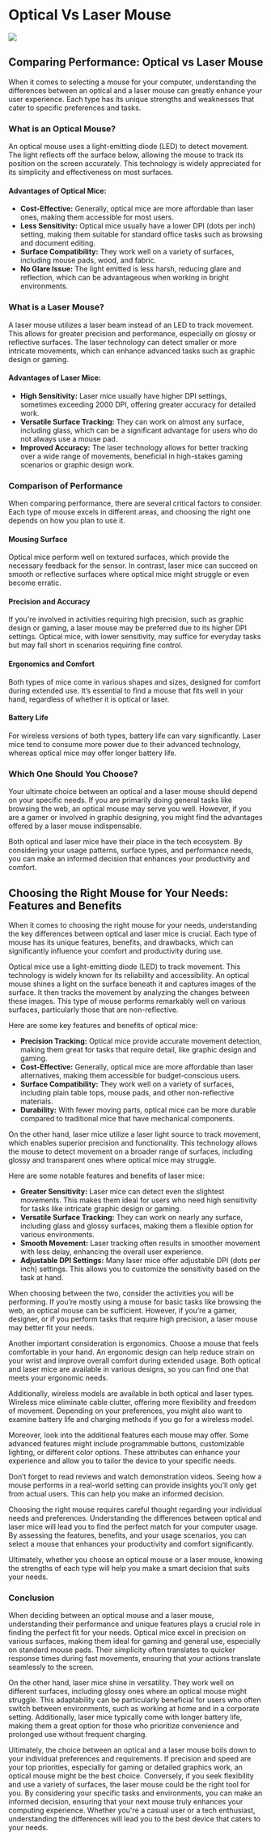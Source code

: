 <h1>Optical Vs Laser Mouse</h1>
<p><img src="https://articleaigenerator.com/generated_image/optical-vs-laser-mouse-1740710229.png"></p>
<h2>Comparing Performance: Optical vs Laser Mouse</h2><p>When it comes to selecting a mouse for your computer, understanding the differences between an optical and a laser mouse can greatly enhance your user experience. Each type has its unique strengths and weaknesses that cater to specific preferences and tasks.</p>
<h3>What is an Optical Mouse?</h3>
<p>An optical mouse uses a light-emitting diode (LED) to detect movement. The light reflects off the surface below, allowing the mouse to track its position on the screen accurately. This technology is widely appreciated for its simplicity and effectiveness on most surfaces.</p>
<h4>Advantages of Optical Mice:</h4>
<ul>
    <li><strong>Cost-Effective:</strong> Generally, optical mice are more affordable than laser ones, making them accessible for most users.</li>
    <li><strong>Less Sensitivity:</strong> Optical mice usually have a lower DPI (dots per inch) setting, making them suitable for standard office tasks such as browsing and document editing.</li>
    <li><strong>Surface Compatibility:</strong> They work well on a variety of surfaces, including mouse pads, wood, and fabric.</li>
    <li><strong>No Glare Issue:</strong> The light emitted is less harsh, reducing glare and reflection, which can be advantageous when working in bright environments.</li>
</ul>
<h3>What is a Laser Mouse?</h3>
<p>A laser mouse utilizes a laser beam instead of an LED to track movement. This allows for greater precision and performance, especially on glossy or reflective surfaces. The laser technology can detect smaller or more intricate movements, which can enhance advanced tasks such as graphic design or gaming.</p>
<h4>Advantages of Laser Mice:</h4>
<ul>
    <li><strong>High Sensitivity:</strong> Laser mice usually have higher DPI settings, sometimes exceeding 2000 DPI, offering greater accuracy for detailed work.</li>
    <li><strong>Versatile Surface Tracking:</strong> They can work on almost any surface, including glass, which can be a significant advantage for users who do not always use a mouse pad.</li>
    <li><strong>Improved Accuracy:</strong> The laser technology allows for better tracking over a wide range of movements, beneficial in high-stakes gaming scenarios or graphic design work.</li>
</ul>
<h3>Comparison of Performance</h3>
<p>When comparing performance, there are several critical factors to consider. Each type of mouse excels in different areas, and choosing the right one depends on how you plan to use it.</p>
<h4>Mousing Surface</h4>
<p>Optical mice perform well on textured surfaces, which provide the necessary feedback for the sensor. In contrast, laser mice can succeed on smooth or reflective surfaces where optical mice might struggle or even become erratic.</p>
<h4>Precision and Accuracy</h4>
<p>If you're involved in activities requiring high precision, such as graphic design or gaming, a laser mouse may be preferred due to its higher DPI settings. Optical mice, with lower sensitivity, may suffice for everyday tasks but may fall short in scenarios requiring fine control.</p>
<h4>Ergonomics and Comfort</h4>
<p>Both types of mice come in various shapes and sizes, designed for comfort during extended use. It’s essential to find a mouse that fits well in your hand, regardless of whether it is optical or laser.</p>
<h4>Battery Life</h4>
<p>For wireless versions of both types, battery life can vary significantly. Laser mice tend to consume more power due to their advanced technology, whereas optical mice may offer longer battery life.</p>
<h3>Which One Should You Choose?</h3>
<p>Your ultimate choice between an optical and a laser mouse should depend on your specific needs. If you are primarily doing general tasks like browsing the web, an optical mouse may serve you well. However, if you are a gamer or involved in graphic designing, you might find the advantages offered by a laser mouse indispensable.</p>
<p>Both optical and laser mice have their place in the tech ecosystem. By considering your usage patterns, surface types, and performance needs, you can make an informed decision that enhances your productivity and comfort.</p><h2>Choosing the Right Mouse for Your Needs: Features and Benefits</h2><p>When it comes to choosing the right mouse for your needs, understanding the key differences between optical and laser mice is crucial. Each type of mouse has its unique features, benefits, and drawbacks, which can significantly influence your comfort and productivity during use.</p>
<p>Optical mice use a light-emitting diode (LED) to track movement. This technology is widely known for its reliability and accessibility. An optical mouse shines a light on the surface beneath it and captures images of the surface. It then tracks the movement by analyzing the changes between these images. This type of mouse performs remarkably well on various surfaces, particularly those that are non-reflective.</p>
<p>Here are some key features and benefits of optical mice:</p>
<ul>
  <li><strong>Precision Tracking:</strong> Optical mice provide accurate movement detection, making them great for tasks that require detail, like graphic design and gaming.</li>
  <li><strong>Cost-Effective:</strong> Generally, optical mice are more affordable than laser alternatives, making them accessible for budget-conscious users.</li>
  <li><strong>Surface Compatibility:</strong> They work well on a variety of surfaces, including plain table tops, mouse pads, and other non-reflective materials.</li>
  <li><strong>Durability:</strong> With fewer moving parts, optical mice can be more durable compared to traditional mice that have mechanical components.</li>
</ul>
<p>On the other hand, laser mice utilize a laser light source to track movement, which enables superior precision and functionality. This technology allows the mouse to detect movement on a broader range of surfaces, including glossy and transparent ones where optical mice may struggle.</p>
<p>Here are some notable features and benefits of laser mice:</p>
<ul>
  <li><strong>Greater Sensitivity:</strong> Laser mice can detect even the slightest movements. This makes them ideal for users who need high sensitivity for tasks like intricate graphic design or gaming.</li>
  <li><strong>Versatile Surface Tracking:</strong> They can work on nearly any surface, including glass and glossy surfaces, making them a flexible option for various environments.</li>
  <li><strong>Smooth Movement:</strong> Laser tracking often results in smoother movement with less delay, enhancing the overall user experience.</li>
  <li><strong>Adjustable DPI Settings:</strong> Many laser mice offer adjustable DPI (dots per inch) settings. This allows you to customize the sensitivity based on the task at hand.</li>
</ul>
<p>When choosing between the two, consider the activities you will be performing. If you’re mostly using a mouse for basic tasks like browsing the web, an optical mouse can be sufficient. However, if you’re a gamer, designer, or if you perform tasks that require high precision, a laser mouse may better fit your needs.</p>
<p>Another important consideration is ergonomics. Choose a mouse that feels comfortable in your hand. An ergonomic design can help reduce strain on your wrist and improve overall comfort during extended usage. Both optical and laser mice are available in various designs, so you can find one that meets your ergonomic needs.</p>
<p>Additionally, wireless models are available in both optical and laser types. Wireless mice eliminate cable clutter, offering more flexibility and freedom of movement. Depending on your preferences, you might also want to examine battery life and charging methods if you go for a wireless model.</p>
<p>Moreover, look into the additional features each mouse may offer. Some advanced features might include programmable buttons, customizable lighting, or different color options. These attributes can enhance your experience and allow you to tailor the device to your specific needs.</p>
<p>Don’t forget to read reviews and watch demonstration videos. Seeing how a mouse performs in a real-world setting can provide insights you'll only get from actual users. This can help you make an informed decision.</p>
<p>Choosing the right mouse requires careful thought regarding your individual needs and preferences. Understanding the differences between optical and laser mice will lead you to find the perfect match for your computer usage. By assessing the features, benefits, and your usage scenarios, you can select a mouse that enhances your productivity and comfort significantly.</p>
<p>Ultimately, whether you choose an optical mouse or a laser mouse, knowing the strengths of each type will help you make a smart decision that suits your needs.</p><h3>Conclusion</h3><p>When deciding between an optical mouse and a laser mouse, understanding their performance and unique features plays a crucial role in finding the perfect fit for your needs. Optical mice excel in precision on various surfaces, making them ideal for gaming and general use, especially on standard mouse pads. Their simplicity often translates to quicker response times during fast movements, ensuring that your actions translate seamlessly to the screen. </p>
<p>On the other hand, laser mice shine in versatility. They work well on different surfaces, including glossy ones where an optical mouse might struggle. This adaptability can be particularly beneficial for users who often switch between environments, such as working at home and in a corporate setting. Additionally, laser mice typically come with longer battery life, making them a great option for those who prioritize convenience and prolonged use without frequent charging.</p>
<p>Ultimately, the choice between an optical and a laser mouse boils down to your individual preferences and requirements. If precision and speed are your top priorities, especially for gaming or detailed graphics work, an optical mouse might be the best choice. Conversely, if you seek flexibility and use a variety of surfaces, the laser mouse could be the right tool for you. By considering your specific tasks and environments, you can make an informed decision, ensuring that your next mouse truly enhances your computing experience. Whether you're a casual user or a tech enthusiast, understanding the differences will lead you to the best device that caters to your needs.</p>